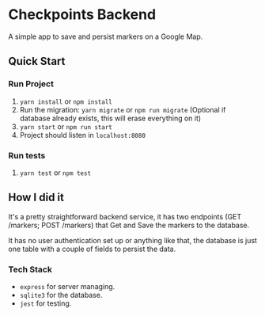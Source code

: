 # Checkpoints Backend

A simple app to save and persist markers on a Google Map.

## Quick Start

### Run Project
1. `yarn install` or `npm install`
2. Run the migration: `yarn migrate` or `npm run migrate` (Optional if database already exists, this will erase everything on it)
3. `yarn start` or `npm run start`
4. Project should listen in `localhost:8080`

### Run tests
1. `yarn test` or `npm test`

## How I did it

It's a pretty straightforward backend service, it has two endpoints (GET /markers; POST /markers) that Get and Save the markers to the database.

It has no user authentication set up or anything like that, the database is just one table with a couple of fields to persist the data.

### Tech Stack
- `express` for server managing.
- `sqlite3` for the database.
- `jest` for testing.

